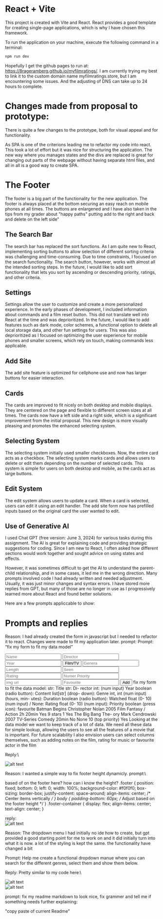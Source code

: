 # React + Vite

This project is created with Vite and React. React provides a good template for creating single-page applications, which is why I have chosen this framework.

To run the application on your machine, execute the following command in a terminal:

```bash
npm run dev
```

Hopefully I get the github pages to run at: https://8rageramberg.github.io/myfilmratings/. I am currently trying my best to link it to the custom domain name myfilmratings.store, but I am encountering some issues. And the adjusting of DNS can take up to 24 hours to complete.

# Changes made from proposal to prototype: 
There is quite a few changes to the prototype, both for visual appeal and for functionality.

As SPA is one of the criterions leading me to refactor my code into react. This took a lot of effort but it was nice for structuring the application. The new way where you manages states and the divs are replaced is great for changing out parts of the webpage without having separate html files, and all in all is a good way to create SPA.

# The Footer
The footer is a big part of the functionality for the new application. The footer is always placed at the bottom securing an easy reach on mobile phones at all times. The buttons are enlargened and I have also taken in the tips from my grader about "happy paths" putting add to the right and back and delete on the left side"

## The Search Bar
The search bar has replaced the sort functions. As I am quite new to React, implementing sorting buttons to allow selection of different sorting criteria was challenging and time-consuming. Due to time constraints, I focused on the search functionality. The search button, however, works with almost all the intended sorting steps. In the future, I would like to add sort functionality that lets you sort by ascending or descending priority, ratings, and other criteria.

## Settings

Settings allow the user to customize and create a more personalized experience. In the early phases of development, I included information about commands and a film reset button. This did not translate well into React at the time and was deprioritized. In the future, I would like to add features such as dark mode, color schemes, a functional option to delete all local storage data, and other fun settings for users. This was also deprioritized as I focused on optimizing the user experience for mobile phones and smaller screens, which rely on touch, making commands less applicable.

## Add Site

The add site feature is optimized for cellphone use and now has larger buttons for easier interaction.

## Cards

The cards are improved to fit nicely on both desktop and mobile displays. They are centered on the page and flexible to different screen sizes at all times. The cards now have a left side and a right side, which is a significant improvement from the initial proposal. This new design is more visually pleasing and promotes the enhanced selecting system.

## Selecting System

The selecting system initially used smaller checkboxes. Now, the entire card acts as a checkbox. The selecting system marks cards and allows users to delete or edit them depending on the number of selected cards. This system is simple for users on both desktop and mobile, as the cards act as large buttons.

## Edit System

The edit system allows users to update a card. When a card is selected, users can edit it using an edit handler. The add site form now has prefilled inputs based on the original card the user wanted to edit.

## Use of Generative AI

I used Chat GPT (free version: June 3, 2024) for various tasks during this assignment. The AI is great for explaining code and providing strategic suggestions for coding. Since I am new to React, I often asked how different sections would work together and sought advice on using states and effects.

However, it was sometimes difficult to get the AI to understand the parent-child relationship, and in some cases, it led me in the wrong direction. Many prompts involved code I had already written and needed adjustment. Usually, it was just minor changes and syntax errors. I have stored more replies from GPT, but many of those are no longer in use as I progressively learned more about React and found better solutions.

Here are a few prompts appliccable to show: 


# Prompts and replies
Reason: I had already created the form in javascript but I needed to refactor it to react. Changes were made to fit my application later. 
prompt: Prompt:  “fix my form to fit my data model”

 <!-- Input fields --> <form id="addFolderForm"> <input type="text" placeholder="Name" required> <input type="text" placeholder="Director" required> <input type="text" placeholder="Year" required> <button type="radio">Film/TV</button> <input type="text" placeholder="Genera" required> <input type="number" placeholder="Length" required> <input type="text" placeholder="Seen" required> <input type="number" placeholder="Rating" required> <input type="number" placeholder="Numer Priority" required> <input type="text" placeholder="img url" required> <input type="int" placeholder="Favourite" required> <button type="submit">Add</button> fix my form to fit the data model: str: Title str: Di- rector int: (num input) Year boolean (radio button): Content list[str] (drop- down): Genre int, int (num input) (hours, min- utes): Duration boolean (radio button): Watched float (0- 10) (num input) / None: Rating float (0- 10) (num input): Priority boolean (press icon): favourite Batman Begins Christopher Nolan 2005 Film Fantasy / Action 2h 20min Yes 9 stars 1 Yes The Big Bang The- ory Mark Cendrowski 2007 TV-Series Comedy 20min No None 10 (top priority) Yes Looking at the data model we want to keep track of a lot of data. We need all these data for simple lookup, allowing the users to see all the features of a movie that is important. For future scalability I also envision users can select columns themselves, such as adding notes on the film, rating for music or favourite actor in the film

Reply:\


![alt text](gpt/gpt1.png)


Reason: 
I wanted a simple way to fix footer height dynamicly. 
prompt:\

based of on the footer here? how can i know the height?
 .footer { position: fixed; bottom: 0; left: 0; width: 100%; background-color: #f0f0f0; box-sizing: border-box; justify-content: space-around; align-items: center; /* Center items vertically */ } body { padding-bottom: 60px; /* Adjust based on the footer height */ } .footer-container { display: flex; align-items: center; text-align: center; }

reply:\
![alt text](gpt/gpt2.png)



Reason: The dropdown menu I had initially no ide how to create, but gpt provided a good starting point for me to work on and it did initially turn into what it is now. a lot of the styling is kept the same. the functionality have changed a bit

Prompt: Help me create a functional dropdown manue where you can search for the different genres, select them and show them below. 

Reply: Pretty similar to my code here:\

![alt text](gpt/gpt3.png)\
![alt text](gpt/gpt4.png)



prompt: 
fix my  readme markdown to look nice, fix grammer and tell me if something needs further explaining: 

"copy paste of current Readme"

